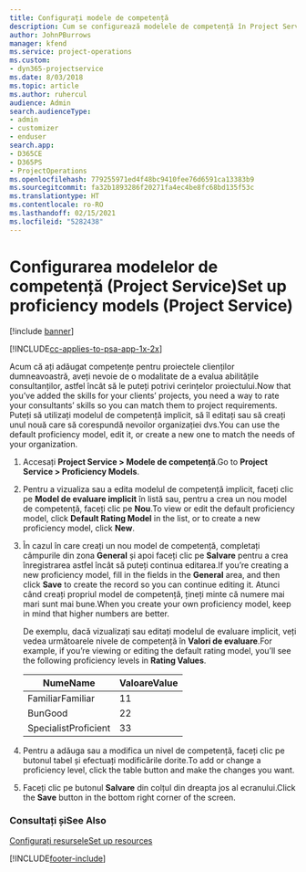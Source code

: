 ```yaml
---
title: Configurați modele de competență
description: Cum se configurează modelele de competență în Project Service
author: JohnPBurrows
manager: kfend
ms.service: project-operations
ms.custom:
- dyn365-projectservice
ms.date: 8/03/2018
ms.topic: article
ms.author: ruhercul
audience: Admin
search.audienceType:
- admin
- customizer
- enduser
search.app:
- D365CE
- D365PS
- ProjectOperations
ms.openlocfilehash: 779255971ed4f48bc9410fee76d6591ca13383b9
ms.sourcegitcommit: fa32b1893286f20271fa4ec4be8fc68bd135f53c
ms.translationtype: HT
ms.contentlocale: ro-RO
ms.lasthandoff: 02/15/2021
ms.locfileid: "5282438"
---
```

# <a name="set-up-proficiency-models-project-service"></a><span data-ttu-id="46a85-103">Configurarea modelelor de competență (Project Service)</span><span class="sxs-lookup"><span data-stu-id="46a85-103">Set up proficiency models (Project Service)</span></span>

[!include [banner](../includes/psa-now-project-operations.md)]

[!INCLUDE[cc-applies-to-psa-app-1x-2x](../includes/cc-applies-to-psa-app-1x-2x.md)]

<span data-ttu-id="46a85-104">Acum că ați adăugat competențe pentru proiectele clienților dumneavoastră, aveți nevoie de o modalitate de a evalua abilitățile consultanților, astfel încât să le puteți potrivi cerințelor proiectului.</span><span class="sxs-lookup"><span data-stu-id="46a85-104">Now that you’ve added the skills for your clients’ projects, you need a way to rate your consultants’ skills so you can match them to project requirements.</span></span> <span data-ttu-id="46a85-105">Puteți să utilizați modelul de competență implicit, să îl editați sau să creați unul nouă care să corespundă nevoilor organizației dvs.</span><span class="sxs-lookup"><span data-stu-id="46a85-105">You can use the default proficiency model, edit it, or create a new one to match the needs of your organization.</span></span>  
  
1.  <span data-ttu-id="46a85-106">Accesați **Project Service > Modele de competență**.</span><span class="sxs-lookup"><span data-stu-id="46a85-106">Go to **Project Service > Proficiency Models**.</span></span>  
  
2.  <span data-ttu-id="46a85-107">Pentru a vizualiza sau a edita modelul de competență implicit, faceți clic pe **Model de evaluare implicit** în listă sau, pentru a crea un nou model de competență, faceți clic pe **Nou**.</span><span class="sxs-lookup"><span data-stu-id="46a85-107">To view or edit the default proficiency model, click **Default Rating Model** in the list, or to create a new proficiency model, click **New**.</span></span>  
  
3.  <span data-ttu-id="46a85-108">În cazul în care creați un nou model de competență, completați câmpurile din zona **General** și apoi faceți clic pe **Salvare** pentru a crea înregistrarea astfel încât să puteți continua editarea.</span><span class="sxs-lookup"><span data-stu-id="46a85-108">If you’re creating a new proficiency model, fill in the fields in the **General** area, and then click **Save** to create the record so you can continue editing it.</span></span> <span data-ttu-id="46a85-109">Atunci când creați propriul model de competență, țineți minte că numere mai mari sunt mai bune.</span><span class="sxs-lookup"><span data-stu-id="46a85-109">When you create your own proficiency model, keep in mind that higher numbers are better.</span></span>  
  
     <span data-ttu-id="46a85-110">De exemplu, dacă vizualizați sau editați modelul de evaluare implicit, veți vedea următoarele nivele de competență în **Valori de evaluare**.</span><span class="sxs-lookup"><span data-stu-id="46a85-110">For example, if you’re viewing or editing the default rating model, you’ll see the following proficiency levels in **Rating Values**.</span></span>  
  
    |<span data-ttu-id="46a85-111">Nume</span><span class="sxs-lookup"><span data-stu-id="46a85-111">Name</span></span>|<span data-ttu-id="46a85-112">Valoare</span><span class="sxs-lookup"><span data-stu-id="46a85-112">Value</span></span>|  
    |----------|-----------|  
    |<span data-ttu-id="46a85-113">Familiar</span><span class="sxs-lookup"><span data-stu-id="46a85-113">Familiar</span></span>|<span data-ttu-id="46a85-114">1</span><span class="sxs-lookup"><span data-stu-id="46a85-114">1</span></span>|  
    |<span data-ttu-id="46a85-115">Bun</span><span class="sxs-lookup"><span data-stu-id="46a85-115">Good</span></span>|<span data-ttu-id="46a85-116">2</span><span class="sxs-lookup"><span data-stu-id="46a85-116">2</span></span>|  
    |<span data-ttu-id="46a85-117">Specialist</span><span class="sxs-lookup"><span data-stu-id="46a85-117">Proficient</span></span>|<span data-ttu-id="46a85-118">3</span><span class="sxs-lookup"><span data-stu-id="46a85-118">3</span></span>|  
  
4.  <span data-ttu-id="46a85-119">Pentru a adăuga sau a modifica un nivel de competență, faceți clic pe butonul tabel și efectuați modificările dorite.</span><span class="sxs-lookup"><span data-stu-id="46a85-119">To add or change a proficiency level, click the table button and make the changes you want.</span></span>  
  
5.  <span data-ttu-id="46a85-120">Faceți clic pe butonul **Salvare** din colțul din dreapta jos al ecranului.</span><span class="sxs-lookup"><span data-stu-id="46a85-120">Click the **Save** button in the bottom right corner of the screen.</span></span>  
  
### <a name="see-also"></a><span data-ttu-id="46a85-121">Consultați și</span><span class="sxs-lookup"><span data-stu-id="46a85-121">See Also</span></span>  
 [<span data-ttu-id="46a85-122">Configurați resursele</span><span class="sxs-lookup"><span data-stu-id="46a85-122">Set up resources</span></span>](../psa/set-up-resources.md)


[!INCLUDE[footer-include](../includes/footer-banner.md)]